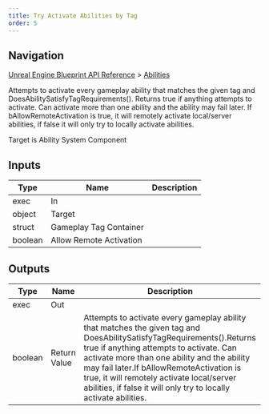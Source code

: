 ```yaml
---
title: Try Activate Abilities by Tag
order: 5
---
```

## Navigation

[Unreal Engine Blueprint API Reference](https://dev.epicgames.com/documentation/en-us/unreal-engine/BlueprintAPI) > [Abilities](https://dev.epicgames.com/documentation/en-us/unreal-engine/BlueprintAPI/Abilities)

Attempts to activate every gameplay ability that matches the given tag and DoesAbilitySatisfyTagRequirements().
Returns true if anything attempts to activate. Can activate more than one ability and the ability may fail later.
If bAllowRemoteActivation is true, it will remotely activate local/server abilities, if false it will only try to locally activate abilities.

Target is Ability System Component

## Inputs

| Type | Name | Description |
| --- | --- | --- |
| exec | In |  |
| object | Target |  |
| struct | Gameplay Tag Container |  |
| boolean | Allow Remote Activation |  |

## Outputs

| Type | Name | Description |
| --- | --- | --- |
| exec | Out |  |
| boolean | Return Value | Attempts to activate every gameplay ability that matches the given tag and DoesAbilitySatisfyTagRequirements().Returns true if anything attempts to activate. Can activate more than one ability and the ability may fail later.If bAllowRemoteActivation is true, it will remotely activate local/server abilities, if false it will only try to locally activate abilities. |
